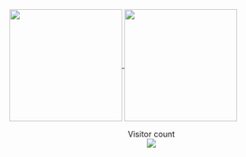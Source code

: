 <a href="#">
  <img height=200 align="center" src="https://my-stats-43gk.vercel.app/api?username=RyaanXP&show_icons=true&theme=radical&hide=contribs,issues&show=discussions_answered&rank_icon=github&include_all_commits=true&card_width=150" />
</a>
<a href="#">
  <img height=200 align="center" src="https://my-stats-43gk.vercel.app/api/top-langs/?username=RyaanXP&hide=html,scss,css&langs_count=8&layout=compact&theme=radical&card_width=150" />
</a>



<p align="center">
  Visitor count<br>
  <img src="https://profile-counter.glitch.me/RyaanXP/count.svg" />
</p>
